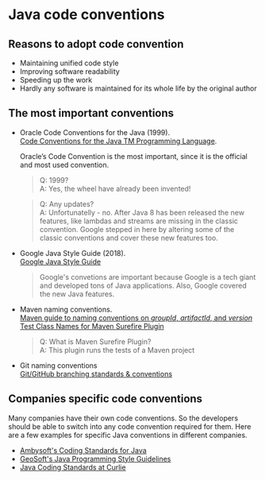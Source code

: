 # Java code conventions

## Reasons to adopt code convention 
* Maintaining unified code style
* Improving software readability
* Speeding up the work
* Hardly any software is maintained for its whole life by the original author

## The most important conventions
* Oracle Code Conventions for the Java (1999).  
  [Code Conventions for the Java TM Programming Language](https://www.oracle.com/java/technologies/javase/codeconventions-contents.html).
  
  Oracle’s Code Convention is the most important, since it is the official and
  most used convention.

  > Q: 1999?  
  A: Yes, the wheel have already been invented!  

  > Q: Any updates?  
  A: Unfortunatelly - no. After Java 8 has been released the new features, like
  lambdas and streams are missing in the classic convention. Google stepped in
  here by altering some of the classic conventions and cover these new features too.
  
* Google Java Style Guide (2018).  
  [Google Java Style Guide](https://google.github.io/styleguide/javaguide.html)   
 
  > Google's convetions are important because Google is a tech giant and developed 
  tons of Java applications. Also, Google covered the new Java features.

* Maven naming conventions.  
  [Maven guide to naming conventions on *groupId*, *artifactId*, and *version*](https://maven.apache.org/guides/mini/guide-naming-conventions.html)  
  [Test Class Names for Maven Surefire Plugin](https://maven.apache.org/surefire/maven-surefire-plugin/examples/junit-platform.html#Filtering_by_Test_Class_Names_for_Maven_Surefire)  

  > Q: What is Maven Surefire Plugin?  
  A: This plugin runs the tests of a Maven project  

* Git naming conventions  
  [Git/GitHub branching standards & conventions](https://gist.github.com/digitaljhelms/4287848)

## Companies specific code conventions
Many companies have their own code conventions. So the developers should be able to switch into any code convention required for them.
Here are a few examples for specific Java conventions in different companies.

* [Ambysoft's Coding Standards for Java](http://www.ambysoft.com/essays/javaCodingStandards.html)   
* [GeoSoft's Java Programming Style Guidelines](http://geosoft.no/development/javastyle.html)   
* [Java Coding Standards at Curlie](https://curlie.org/Computers/Programming/Languages/Java/Coding_Standards/)   
